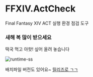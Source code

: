 # FFXIV.ActCheck
Final Fantasy XIV ACT 실행 환경 점검 도구


### 새해 복 많이 받으세요
떡국 먹고 아핫! 싶어 올려 놓습니다


![runtime-ss](https://user-images.githubusercontent.com/47320226/52252950-6fb49300-2948-11e9-955b-6b97057a693b.png)


배치파일 버전도 있어요~ [릴리즈로 ㄱㄱ](https://github.com/purutu/FFXIV.ActCheck/releases)
